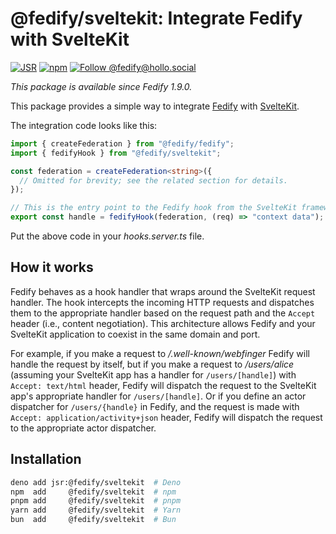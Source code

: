 <!-- deno-fmt-ignore-file -->

@fedify/sveltekit: Integrate Fedify with SvelteKit
==================================================

[![JSR][JSR badge]][JSR]
[![npm][npm badge]][npm]
[![Follow @fedify@hollo.social][@fedify@hollo.social badge]][@fedify@hollo.social]

*This package is available since Fedify 1.9.0.*

This package provides a simple way to integrate [Fedify] with [SvelteKit].

The integration code looks like this:

~~~~ typescript
import { createFederation } from "@fedify/fedify";
import { fedifyHook } from "@fedify/sveltekit";

const federation = createFederation<string>({
  // Omitted for brevity; see the related section for details.
});

// This is the entry point to the Fedify hook from the SvelteKit framework:
export const handle = fedifyHook(federation, (req) => "context data");
~~~~

Put the above code in your *hooks.server.ts* file.

How it works
------------

Fedify behaves as a hook handler that wraps around the SvelteKit request handler.
The hook intercepts the incoming HTTP requests and dispatches them to
the appropriate handler based on the request path and the `Accept` header
(i.e., content negotiation).  This architecture allows Fedify and your SvelteKit
application to coexist in the same domain and port.

For example, if you make a request to */.well-known/webfinger* Fedify will
handle the request by itself, but if you make a request to */users/alice*
(assuming your SvelteKit app has a handler for `/users/[handle]`) with `Accept:
text/html` header, Fedify will dispatch the request to the SvelteKit app's
appropriate handler for `/users/[handle]`.  Or if you define an actor dispatcher
for `/users/{handle}` in Fedify, and the request is made with `Accept:
application/activity+json` header, Fedify will dispatch the request to the
appropriate actor dispatcher.

Installation
------------

~~~~ sh
deno add jsr:@fedify/sveltekit  # Deno
npm  add     @fedify/sveltekit  # npm
pnpm add     @fedify/sveltekit  # pnpm
yarn add     @fedify/sveltekit  # Yarn
bun  add     @fedify/sveltekit  # Bun
~~~~

[JSR]: https://jsr.io/@fedify/sveltekit
[JSR badge]: https://jsr.io/badges/@fedify/sveltekit
[npm]: https://www.npmjs.com/package/@fedify/sveltekit
[npm badge]: https://img.shields.io/npm/v/@fedify/sveltekit?logo=npm
[@fedify@hollo.social badge]: https://fedi-badge.deno.dev/@fedify@hollo.social/followers.svg
[@fedify@hollo.social]: https://hollo.social/@fedify
[Fedify]: https://fedify.dev/
[SvelteKit]: https://kit.svelte.dev/
